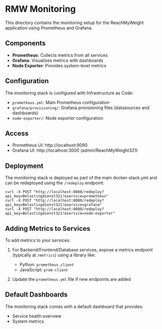 # RMW Monitoring

This directory contains the monitoring setup for the ReachMyWeight application using Prometheus and Grafana.

## Components

- **Prometheus**: Collects metrics from all services
- **Grafana**: Visualizes metrics with dashboards
- **Node Exporter**: Provides system-level metrics

## Configuration

The monitoring stack is configured with Infrastructure as Code:

- `prometheus.yml`: Main Prometheus configuration
- `grafana/provisioning/`: Grafana provisioning files (datasources and dashboards)
- `node-exporter/`: Node exporter configuration

## Access

- Prometheus UI: http://localhost:9090
- Grafana UI: http://localhost:3000 (admin/ReachMyWeight321)

## Deployment

The monitoring stack is deployed as part of the main docker-stack.yml and can be redeployed using the `/redeploy` endpoint:

```
curl -X POST "http://localhost:8080/redeploy?api_key=Belastingdienst321!&service=prometheus"
curl -X POST "http://localhost:8080/redeploy?api_key=Belastingdienst321!&service=grafana"
curl -X POST "http://localhost:8080/redeploy?api_key=Belastingdienst321!&service=node-exporter"
```

## Adding Metrics to Services

To add metrics to your services:

1. For Backend/Frontend/Database services, expose a metrics endpoint (typically at `/metrics`) using a library like:
   - Python: `prometheus_client`
   - JavaScript: `prom-client`

2. Update the `prometheus.yml` file if new endpoints are added

## Default Dashboards

The monitoring stack comes with a default dashboard that provides:
- Service health overview
- System metrics 